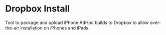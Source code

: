 # Dropbox Install

Tool to package and upload iPhone AdHoc builds to Dropbox to allow over-the-air installation on iPhones and iPads.
